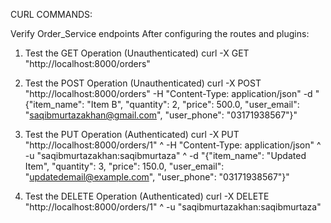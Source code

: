 CURL COMMANDS:

Verify Order_Service endpoints
After configuring the routes and plugins:
1. Test the GET Operation (Unauthenticated)
curl -X GET "http://localhost:8000/orders"

2. Test the POST Operation (Unauthenticated)
curl -X POST "http://localhost:8000/orders" -H "Content-Type: application/json" -d "{\"item_name\": \"Item B\", \"quantity\": 2, \"price\": 500.0, \"user_email\": \"saqibmurtazakhan@gmail.com\", \"user_phone\": \"03171938567\"}"

3. Test the PUT Operation (Authenticated)
curl -X PUT "http://localhost:8000/orders/1" ^
     -H "Content-Type: application/json" ^
     -u "saqibmurtazakhan:saqibmurtaza" ^
     -d "{\"item_name\": \"Updated Item\", \"quantity\": 3, \"price\": 150.0, \"user_email\": \"updatedemail@example.com\", \"user_phone\": \"03171938567\"}"



4. Test the DELETE Operation (Authenticated)
curl -X DELETE "http://localhost:8000/orders/1" ^
     -u "saqibmurtazakhan:saqibmurtaza"

